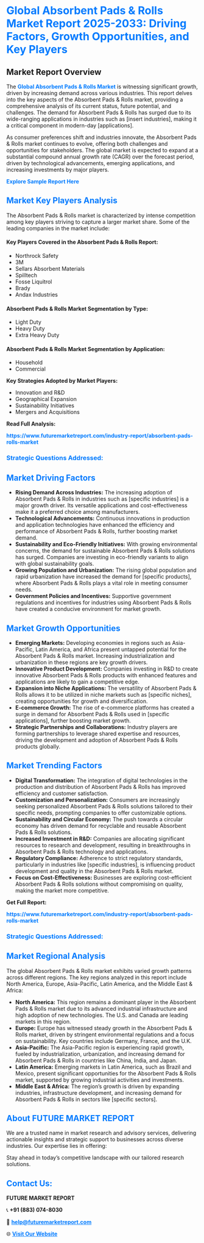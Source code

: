 <h1 style="color: #007BFF;">Global Absorbent Pads & Rolls Market Report 2025-2033: Driving Factors, Growth Opportunities, and Key Players</h1>

<section id="overview">
<h2>Market Report Overview</h2>
<p>The <a href="https://www.futuremarketreport.com/industry-report/absorbent-pads-rolls-market" style="color: #007BFF; text-decoration: none;"><strong>Global Absorbent Pads & Rolls Market</strong></a> is witnessing significant growth, driven by increasing demand across various industries. This report delves into the key aspects of the Absorbent Pads & Rolls market, providing a comprehensive analysis of its current status, future potential, and challenges. The demand for Absorbent Pads & Rolls has surged due to its wide-ranging applications in industries such as [insert industries], making it a critical component in modern-day [applications].</p>
<p>As consumer preferences shift and industries innovate, the Absorbent Pads & Rolls market continues to evolve, offering both challenges and opportunities for stakeholders. The global market is expected to expand at a substantial compound annual growth rate (CAGR) over the forecast period, driven by technological advancements, emerging applications, and increasing investments by major players.</p>
</section>

<section id="overview">
<p><a href="https://www.futuremarketreport.com/request-sample/reportId=48286" style="color: #007BFF; text-decoration: none;"><strong>Explore Sample Report Here</strong></a></p>
</section>

<section id="key-players">
<h2 style="color: #007BFF;">Market Key Players Analysis</h2>
<p>The Absorbent Pads & Rolls market is characterized by intense competition among key players striving to capture a larger market share. Some of the leading companies in the market include:</p>
<h4>Key Players Covered in the Absorbent Pads & Rolls Report:</h4>
<ul><li>Northrock Safety</li><li>3M</li><li>Sellars Absorbent Materials</li><li>Spilltech</li><li>Fosse Liquitrol</li><li>Brady</li><li>Andax Industries</li></ul>
<h4>Absorbent Pads & Rolls Market Segmentation by Type:</h4>
<ul><li>Light Duty</li><li>Heavy Duty</li><li>Extra Heavy Duty</li></ul>

<h4>Absorbent Pads & Rolls Market Segmentation by Application:</h4>
<ul><li>Household</li><li>Commercial</li></ul>
<p><strong>Key Strategies Adopted by Market Players:</strong></p>
<ul>
<li>Innovation and R&D</li>
<li>Geographical Expansion</li>
<li>Sustainability Initiatives</li>
<li>Mergers and Acquisitions</li>
</ul>
</section>

<section>
<p><strong>Read Full Analysis: </strong></p><a href="https://www.futuremarketreport.com/industry-report/absorbent-pads-rolls-market" style="color: #007BFF; text-decoration: none;"><strong>https://www.futuremarketreport.com/industry-report/absorbent-pads-rolls-market</strong></a>
<h3 style="color: #007BFF;">Strategic Questions Addressed:</h3>
</section>

<section id="driving-factors">
<h2 style="color: #007BFF;">Market Driving Factors</h2>
<ul>
<li><strong>Rising Demand Across Industries:</strong> The increasing adoption of Absorbent Pads & Rolls in industries such as [specific industries] is a major growth driver. Its versatile applications and cost-effectiveness make it a preferred choice among manufacturers.</li>
<li><strong>Technological Advancements:</strong> Continuous innovations in production and application technologies have enhanced the efficiency and performance of Absorbent Pads & Rolls, further boosting market demand.</li>
<li><strong>Sustainability and Eco-Friendly Initiatives:</strong> With growing environmental concerns, the demand for sustainable Absorbent Pads & Rolls solutions has surged. Companies are investing in eco-friendly variants to align with global sustainability goals.</li>
<li><strong>Growing Population and Urbanization:</strong> The rising global population and rapid urbanization have increased the demand for [specific products], where Absorbent Pads & Rolls plays a vital role in meeting consumer needs.</li>
<li><strong>Government Policies and Incentives:</strong> Supportive government regulations and incentives for industries using Absorbent Pads & Rolls have created a conducive environment for market growth.</li>
</ul>
</section>

<section id="growth-opportunities">
<h2 style="color: #007BFF;">Market Growth Opportunities</h2>
<ul>
<li><strong>Emerging Markets:</strong> Developing economies in regions such as Asia-Pacific, Latin America, and Africa present untapped potential for the Absorbent Pads & Rolls market. Increasing industrialization and urbanization in these regions are key growth drivers.</li>
<li><strong>Innovative Product Development:</strong> Companies investing in R&D to create innovative Absorbent Pads & Rolls products with enhanced features and applications are likely to gain a competitive edge.</li>
<li><strong>Expansion into Niche Applications:</strong> The versatility of Absorbent Pads & Rolls allows it to be utilized in niche markets such as [specific niches], creating opportunities for growth and diversification.</li>
<li><strong>E-commerce Growth:</strong> The rise of e-commerce platforms has created a surge in demand for Absorbent Pads & Rolls used in [specific applications], further boosting market growth.</li>
<li><strong>Strategic Partnerships and Collaborations:</strong> Industry players are forming partnerships to leverage shared expertise and resources, driving the development and adoption of Absorbent Pads & Rolls products globally.</li>
</ul>
</section>

<section id="trending-factors">
<h2 style="color: #007BFF;">Market Trending Factors</h2>
<ul>
<li><strong>Digital Transformation:</strong> The integration of digital technologies in the production and distribution of Absorbent Pads & Rolls has improved efficiency and customer satisfaction.</li>
<li><strong>Customization and Personalization:</strong> Consumers are increasingly seeking personalized Absorbent Pads & Rolls solutions tailored to their specific needs, prompting companies to offer customizable options.</li>
<li><strong>Sustainability and Circular Economy:</strong> The push towards a circular economy has driven demand for recyclable and reusable Absorbent Pads & Rolls solutions.</li>
<li><strong>Increased Investment in R&D:</strong> Companies are allocating significant resources to research and development, resulting in breakthroughs in Absorbent Pads & Rolls technology and applications.</li>
<li><strong>Regulatory Compliance:</strong> Adherence to strict regulatory standards, particularly in industries like [specific industries], is influencing product development and quality in the Absorbent Pads & Rolls market.</li>
<li><strong>Focus on Cost-Effectiveness:</strong> Businesses are exploring cost-efficient Absorbent Pads & Rolls solutions without compromising on quality, making the market more competitive.</li>
</ul>
</section>

<section>
<p><strong>Get Full Report: </strong></p><a href="https://www.futuremarketreport.com/industry-report/absorbent-pads-rolls-market" style="color: #007BFF; text-decoration: none;"><strong>https://www.futuremarketreport.com/industry-report/absorbent-pads-rolls-market</strong></a>
<h3 style="color: #007BFF;">Strategic Questions Addressed:</h3>
</section>


<section id="regional-analysis">
<h2 style="color: #007BFF;">Market Regional Analysis</h2>
<p>The global Absorbent Pads & Rolls market exhibits varied growth patterns across different regions. The key regions analyzed in this report include North America, Europe, Asia-Pacific, Latin America, and the Middle East & Africa:</p>
<ul>
<li><strong>North America:</strong> This region remains a dominant player in the Absorbent Pads & Rolls market due to its advanced industrial infrastructure and high adoption of new technologies. The U.S. and Canada are leading markets in this region.</li>
<li><strong>Europe:</strong> Europe has witnessed steady growth in the Absorbent Pads & Rolls market, driven by stringent environmental regulations and a focus on sustainability. Key countries include Germany, France, and the U.K.</li>
<li><strong>Asia-Pacific:</strong> The Asia-Pacific region is experiencing rapid growth, fueled by industrialization, urbanization, and increasing demand for Absorbent Pads & Rolls in countries like China, India, and Japan.</li>
<li><strong>Latin America:</strong> Emerging markets in Latin America, such as Brazil and Mexico, present significant opportunities for the Absorbent Pads & Rolls market, supported by growing industrial activities and investments.</li>
<li><strong>Middle East & Africa:</strong> The region’s growth is driven by expanding industries, infrastructure development, and increasing demand for Absorbent Pads & Rolls in sectors like [specific sectors].</li>
</ul>
</section>

<footer>
<h2 style="color: #007BFF;">About FUTURE MARKET REPORT</h2>
<p>We are a trusted name in market research and advisory services, delivering actionable insights and strategic support to businesses across diverse industries. Our expertise lies in offering:</p>

<p>Stay ahead in today’s competitive landscape with our tailored research solutions.</p>

<h2 style="color: #007BFF;">Contact Us:</h2>
<p><strong>FUTURE MARKET REPORT</strong></p>
<p>📞 <strong>+91 (883) 074-8030</strong></p>
<p>📧 <strong><a href="mailto:help@futuremarketreport.com" style="color: #007BFF;">help@futuremarketreport.com</a></strong></p>
<p>🌐 <strong><a href="https://www.futuremarketreport.com/" style="color: #007BFF;">Visit Our Website</a></strong></p>
</footer>
